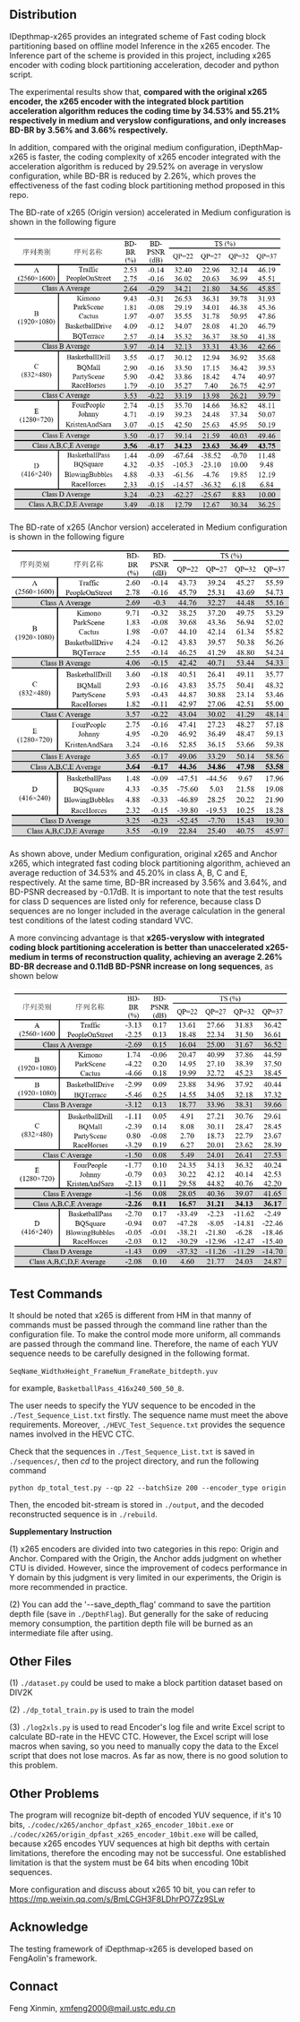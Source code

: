 ## Distribution
IDepthmap-x265 provides an integrated scheme of Fast coding block partitioning based on offline model Inference in the x265 encoder. The Inference part of the scheme is provided in this project, including x265 encoder with coding block partitioning acceleration, decoder and python script.

The experimental results show that, **compared with the original x265 encoder, the x265 encoder with the integrated block partition acceleration algorithm reduces the coding time by 34.53% and 55.21% respectively in medium and veryslow configurations, and only increases BD-BR by 3.56% and 3.66% respectively.** 

In addition, compared with the original medium configuration, iDepthMap-x265 is faster, the coding complexity of x265 encoder integrated with the acceleration algorithm is reduced by 29.52% on average in veryslow configuration, while BD-BR is reduced by 2.26%, which proves the effectiveness of the fast coding block partitioning method proposed in this repo.

The BD-rate of x265 (Origin version) accelerated in Medium configuration is shown in the following figure

![](./Img2md/medium_origin.png)

The BD-rate of x265 (Anchor version) accelerated in Medium configuration is shown in the following figure

![](./Img2md/medium_anchor.png)


As shown above, under Medium configuration, original x265 and Anchor x265, which integrated fast coding block partitioning algorithm, achieved an average reduction of 34.53% and 45.20% in class A, B, C and E, respectively. At the same time, BD-BR increased by 3.56% and 3.64%, and BD-PSNR decreased by -0.17dB. It is important to note that the test results for class D sequences are listed only for reference, because class D sequences are no longer included in the average calculation in the general test conditions of the latest coding standard VVC.

A more convincing advantage is that **x265-veryslow with integrated coding block partitioning acceleration is better than unaccelerated x265-medium in terms of reconstruction quality, achieving an average 2.26% BD-BR decrease and 0.11dB BD-PSNR increase on long sequences**, as shown below


![](./Img2md/veryslow_c_medium.png)

## Test Commands

It should be noted that x265 is different from HM in that manny of commands must be passed through the command line rather than the configuration file. To make the control mode more uniform, all commands are passed through the command line. Therefore, the name of each YUV sequence needs to be carefully designed in the following format.

`SeqName_WidthxHeight_FrameNum_FrameRate_bitdepth.yuv`

for example, `BasketballPass_416x240_500_50_8`.

The user needs to specify the YUV sequence to be encoded in the `./Test_Sequence_List.txt` firstly. The sequence name must meet the above requirements. Moreover, `./HEVC_Test_Sequence.txt` provides the sequence names involved in the HEVC CTC.

Check that the sequences in `./Test_Sequence_List.txt` is saved in `./sequences/`, then *cd* to the project directory, and run the following command

```
python dp_total_test.py --qp 22 --batchSize 200 --encoder_type origin
```

Then, the encoded bit-stream is stored in `./output`, and the decoded reconstructed sequence is in `./rebuild`.


**Supplementary Instruction**

(1) x265 encoders are divided into two categories in this repo: Origin and Anchor. Compared with the Origin, the Anchor adds judgment on whether CTU is divided. However, since the improvement of codecs performance in Y domain by this judgment is very limited in our experiments, the Origin is more recommended in practice.

(2) You can add the '--save_depth_flag' command to save the partition depth file (save in `./DepthFlag`). But generally for the sake of reducing memory consumption, the partition depth file will be burned as an intermediate file after using.


## Other Files

(1) `./dataset.py` could be used to make a block partition dataset based on DIV2K

(2) `./dp_total_train.py` is used to train the model

(3) `./log2xls.py` is used to read Encoder's log file and write Excel script to calculate BD-rate in the HEVC CTC. However, the Excel script will lose macros when saving, so you need to manually copy the data to the Excel script that does not lose macros. As far as now, there is no good solution to this problem.


## Other Problems

The program will recognize bit-depth of encoded YUV sequence, if it's 10 bits, `./codec/x265/anchor_dpfast_x265_encoder_10bit.exe` or `./codec/x265/origin_dpfast_x265_encoder_10bit.exe` will be called, because x265 encodes YUV sequences at high bit depths with certain limitations, therefore the encoding may not be successful. One established limitation is that the system must be 64 bits when encoding 10bit sequences.

More configuration and discuss about x265 10 bit, you can refer to https://mp.weixin.qq.com/s/BmLCGH3F8LDhrPO7Zz9SLw

## Acknowledge

The testing framework of iDepthmap-x265 is developed based on FengAolin's framework. 

## Connact

Feng Xinmin, xmfeng2000@mail.ustc.edu.cn

